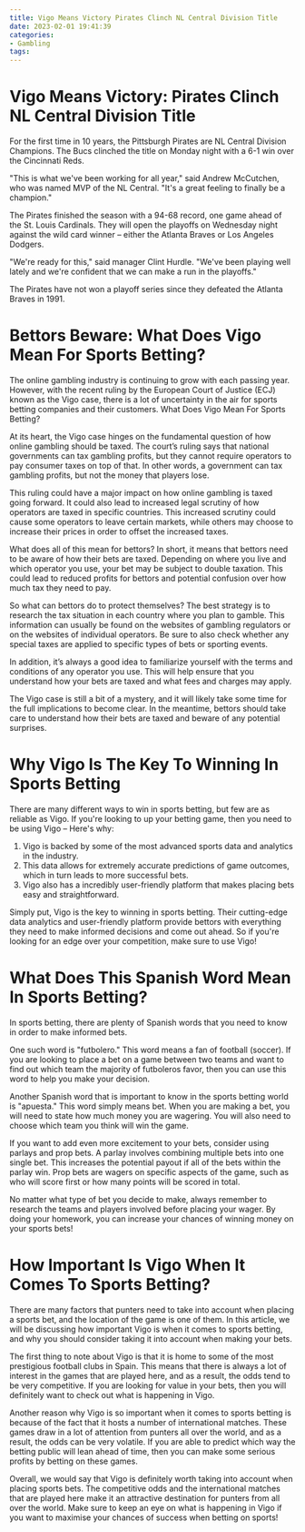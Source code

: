 ```yaml
---
title: Vigo Means Victory Pirates Clinch NL Central Division Title
date: 2023-02-01 19:41:39
categories:
- Gambling
tags:
---
```



#  Vigo Means Victory: Pirates Clinch NL Central Division Title

For the first time in 10 years, the Pittsburgh Pirates are NL Central Division Champions. The Bucs clinched the title on Monday night with a 6-1 win over the Cincinnati Reds.

"This is what we've been working for all year," said Andrew McCutchen, who was named MVP of the NL Central. "It's a great feeling to finally be a champion."

The Pirates finished the season with a 94-68 record, one game ahead of the St. Louis Cardinals. They will open the playoffs on Wednesday night against the wild card winner – either the Atlanta Braves or Los Angeles Dodgers.

"We're ready for this," said manager Clint Hurdle. "We've been playing well lately and we're confident that we can make a run in the playoffs."

The Pirates have not won a playoff series since they defeated the Atlanta Braves in 1991.

#  Bettors Beware: What Does Vigo Mean For Sports Betting?

The online gambling industry is continuing to grow with each passing year. However, with the recent ruling by the European Court of Justice (ECJ) known as the Vigo case, there is a lot of uncertainty in the air for sports betting companies and their customers. What Does Vigo Mean For Sports Betting?

At its heart, the Vigo case hinges on the fundamental question of how online gambling should be taxed. The court’s ruling says that national governments can tax gambling profits, but they cannot require operators to pay consumer taxes on top of that. In other words, a government can tax gambling profits, but not the money that players lose.

This ruling could have a major impact on how online gambling is taxed going forward. It could also lead to increased legal scrutiny of how operators are taxed in specific countries. This increased scrutiny could cause some operators to leave certain markets, while others may choose to increase their prices in order to offset the increased taxes.

What does all of this mean for bettors? In short, it means that bettors need to be aware of how their bets are taxed. Depending on where you live and which operator you use, your bet may be subject to double taxation. This could lead to reduced profits for bettors and potential confusion over how much tax they need to pay.

So what can bettors do to protect themselves? The best strategy is to research the tax situation in each country where you plan to gamble. This information can usually be found on the websites of gambling regulators or on the websites of individual operators. Be sure to also check whether any special taxes are applied to specific types of bets or sporting events.

In addition, it’s always a good idea to familiarize yourself with the terms and conditions of any operator you use. This will help ensure that you understand how your bets are taxed and what fees and charges may apply.

The Vigo case is still a bit of a mystery, and it will likely take some time for the full implications to become clear. In the meantime, bettors should take care to understand how their bets are taxed and beware of any potential surprises.

#  Why Vigo Is The Key To Winning In Sports Betting

There are many different ways to win in sports betting, but few are as reliable as Vigo. If you're looking to up your betting game, then you need to be using Vigo – Here's why:

<ol>

<li>Vigo is backed by some of the most advanced sports data and analytics in the industry.</li>

<li>This data allows for extremely accurate predictions of game outcomes, which in turn leads to more successful bets.</li>

<li>Vigo also has a incredibly user-friendly platform that makes placing bets easy and straightforward.</li>

</ol>

Simply put, Vigo is the key to winning in sports betting. Their cutting-edge data analytics and user-friendly platform provide bettors with everything they need to make informed decisions and come out ahead. So if you're looking for an edge over your competition, make sure to use Vigo!

#  What Does This Spanish Word Mean In Sports Betting?

In sports betting, there are plenty of Spanish words that you need to know in order to make informed bets. 

One such word is "futbolero." This word means a fan of football (soccer). If you are looking to place a bet on a game between two teams and want to find out which team the majority of futboleros favor, then you can use this word to help you make your decision.

Another Spanish word that is important to know in the sports betting world is "apuesta." This word simply means bet. When you are making a bet, you will need to state how much money you are wagering. You will also need to choose which team you think will win the game.

If you want to add even more excitement to your bets, consider using parlays and prop bets. A parlay involves combining multiple bets into one single bet. This increases the potential payout if all of the bets within the parlay win. Prop bets are wagers on specific aspects of the game, such as who will score first or how many points will be scored in total.

No matter what type of bet you decide to make, always remember to research the teams and players involved before placing your wager. By doing your homework, you can increase your chances of winning money on your sports bets!

#  How Important Is Vigo When It Comes To Sports Betting?

There are many factors that punters need to take into account when placing a sports bet, and the location of the game is one of them. In this article, we will be discussing how important Vigo is when it comes to sports betting, and why you should consider taking it into account when making your bets.

The first thing to note about Vigo is that it is home to some of the most prestigious football clubs in Spain. This means that there is always a lot of interest in the games that are played here, and as a result, the odds tend to be very competitive. If you are looking for value in your bets, then you will definitely want to check out what is happening in Vigo.

Another reason why Vigo is so important when it comes to sports betting is because of the fact that it hosts a number of international matches. These games draw in a lot of attention from punters all over the world, and as a result, the odds can be very volatile. If you are able to predict which way the betting public will lean ahead of time, then you can make some serious profits by betting on these games.

Overall, we would say that Vigo is definitely worth taking into account when placing sports bets. The competitive odds and the international matches that are played here make it an attractive destination for punters from all over the world. Make sure to keep an eye on what is happening in Vigo if you want to maximise your chances of success when betting on sports!